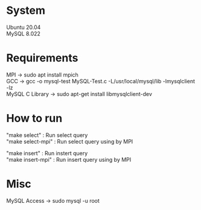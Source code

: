 # System
Ubuntu 20.04  
MySQL 8.022  
  
# Requirements  
MPI -> sudo apt install mpich  
GCC -> gcc -o mysql-test MySQL-Test.c -L/usr/local/mysql/lib -lmysqlclient -lz  
MySQL C Library -> sudo apt-get install libmysqlclient-dev  

# How to run
"make select" : Run select query  
"make select-mpi" : Run select query using by MPI   
  
"make insert" : Run instert query  
"make insert-mpi" : Run insert query using by MPI  
  
# Misc  
MySQL Access -> sudo mysql -u root  

